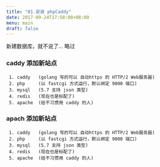 ```yaml
---
title: "01.安装 phpCaddy"
date: 2017-09-24T17:58:08+08:00
menu: main
draft: false
---
```


新建数据库，就不说了... 略过

### caddy 添加新站点

     1. caddy   (golang 写的可以 自动https 的 HTTP/2 Web服务器)
     2. php     (以 fastcgi 方式运行，默认绑定 9000 端口)
     3. mysql   (5.7 支持 json 类型)
     4. redis   (现在也是标配了)
     5. apache  (给不习惯用 caddy 的人)

### apach 添加新站点

     1. caddy   (golang 写的可以 自动https 的 HTTP/2 Web服务器)
     2. php     (以 fastcgi 方式运行，默认绑定 9000 端口)
     3. mysql   (5.7 支持 json 类型)
     4. redis   (现在也是标配了)
     5. apache  (给不习惯用 caddy 的人)
